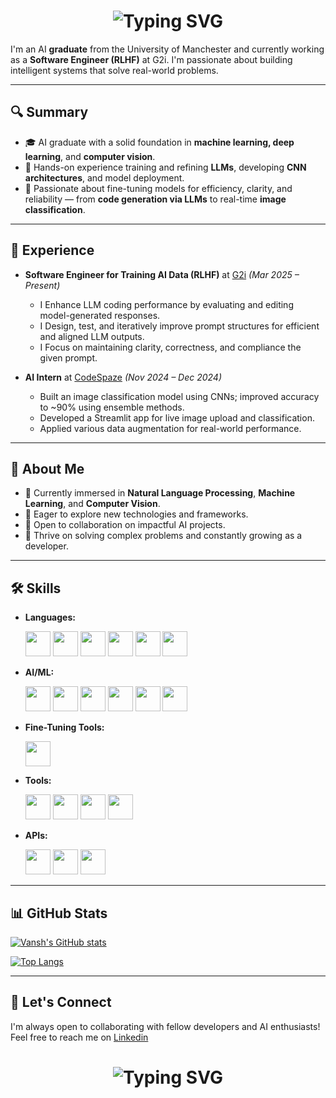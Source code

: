 <h1 align="center">
    <img src="https://readme-typing-svg.demolab.com?weight=700&size=24&duration=4000&pause=5&color=00BFFF&background=44113300&center=true&width=435&lines=Hello+there!%F0%9F%91%8B;I'm+Vansh+Goenka.++;Nice+to+meet+you!%F0%9F%98%84" alt="Typing SVG" />
</h1>

I'm an AI **graduate** from the University of Manchester and currently working as a **Software Engineer (RLHF)** at G2i. I'm passionate about building intelligent systems that solve real-world problems.

---

## 🔍 Summary

- 🎓 AI graduate with a solid foundation in **machine learning, deep learning**, and **computer vision**.
- 🧠 Hands-on experience training and refining **LLMs**, developing **CNN architectures**, and model deployment.
- 🔧 Passionate about fine-tuning models for efficiency, clarity, and reliability — from **code generation via LLMs** to real-time **image classification**.

---

## 💼 Experience

- **Software Engineer for Training AI Data (RLHF)** at [G2i](https://www.g2i.co/) _(Mar 2025 – Present)_
  - I Enhance LLM coding performance by evaluating and editing model-generated responses.
  - I Design, test, and iteratively improve prompt structures for efficient and aligned LLM outputs.
  - I Focus on maintaining clarity, correctness, and compliance the given prompt.

- **AI Intern** at [CodeSpaze](https://codespaze.com/) _(Nov 2024 – Dec 2024)_
  - Built an image classification model using CNNs; improved accuracy to ~90% using ensemble methods.
  - Developed a Streamlit app for live image upload and classification.
  - Applied various data augmentation for real-world performance.

---

## 🧠 About Me

- 🔭 Currently immersed in **Natural Language Processing**, **Machine Learning**, and **Computer Vision**.
- 🌱 Eager to explore new technologies and frameworks.
- 👯 Open to collaboration on impactful AI projects.
- 🤔 Thrive on solving complex problems and constantly growing as a developer.

---

## 🛠️ Skills

- **Languages:**

  <a href="https://www.java.com/en/" target="_blank"><img src="https://cdn.jsdelivr.net/gh/devicons/devicon/icons/java/java-original.svg" width="40" height="40" /></a>
  <a href="https://www.python.org/" target="_blank"><img src="https://cdn.jsdelivr.net/gh/devicons/devicon/icons/python/python-original.svg" width="40" height="40" /></a>
  <a href="https://en.wikipedia.org/wiki/C_(programming_language)" target="_blank"><img src="https://cdn.jsdelivr.net/gh/devicons/devicon/icons/c/c-original.svg" width="40" height="40" /></a>
  <a href="https://en.wikipedia.org/wiki/C%2B%2B" target="_blank"><img src="https://cdn.jsdelivr.net/gh/devicons/devicon/icons/cplusplus/cplusplus-original.svg" width="40" height="40" /></a>
  <a href="https://en.wikipedia.org/wiki/HTML" target="_blank"><img src="https://cdn.jsdelivr.net/gh/devicons/devicon/icons/html5/html5-original.svg" width="40" height="40" /></a>
  <a href="https://en.wikipedia.org/wiki/CSS" target="_blank"><img src="https://cdn.jsdelivr.net/gh/devicons/devicon/icons/css3/css3-original.svg" width="40" height="40" /></a>

- **AI/ML:**

  <a href="https://www.tensorflow.org/" target="_blank"><img src="https://cdn.jsdelivr.net/gh/devicons/devicon/icons/tensorflow/tensorflow-original.svg" width="40" height="40" /></a>
  <a href="https://keras.io/" target="_blank"><img src="https://cdn.jsdelivr.net/gh/devicons/devicon/icons/keras/keras-original.svg" width="40" height="40" /></a>
  <a href="https://scikit-learn.org/stable/" target="_blank"><img src="https://cdn.jsdelivr.net/gh/devicons/devicon/icons/scikitlearn/scikitlearn-original.svg" width="40" height="40" /></a>
  <a href="https://opencv.org/" target="_blank"><img src="https://cdn.jsdelivr.net/gh/devicons/devicon/icons/opencv/opencv-original.svg" width="40" height="40" /></a>
  <a href="https://streamlit.io/" target="_blank"><img src="https://cdn.jsdelivr.net/gh/devicons/devicon/icons/streamlit/streamlit-original.svg" width="40" height="40" /></a>
  <a href="https://radimrehurek.com/gensim/" target="_blank"><img src="https://encrypted-tbn0.gstatic.com/images?q=tbn:ANd9GcTi0R_1V2XS3ez-Tz9sKSEf_TFKIikLALt6uA&s" width="40" height="40" /></a>

- **Fine-Tuning Tools:**

  <a href="https://unsloth.ai/" target="_blank"><img src="https://avatars.githubusercontent.com/u/150920049?s=280&v=4" width="40" height="40" /></a>

- **Tools:**

  <a href="https://git-scm.com/" target="_blank"><img src="https://cdn.jsdelivr.net/gh/devicons/devicon/icons/git/git-original.svg" width="40" height="40" /></a>
  <a href="https://about.gitlab.com/" target="_blank"><img src="https://cdn.jsdelivr.net/gh/devicons/devicon/icons/gitlab/gitlab-original.svg" width="40" height="40" /></a>
  <a href="https://jupyter.org/" target="_blank"><img src="https://cdn.jsdelivr.net/gh/devicons/devicon/icons/jupyter/jupyter-original.svg" width="40" height="40" /></a>
  <a href="https://www.langchain.com/" target="_blank"><img src="https://cdn.brandfetch.io/idzf7Sjo28/w/400/h/400/theme/dark/icon.jpeg?c=1bxid64Mup7aczewSAYMX&t=1743558261168" width="40" height="40" /></a>

- **APIs:**

  <a href="https://huggingface.co/" target="_blank"><img src="https://huggingface.co/front/assets/huggingface_logo-noborder.svg" width="40" height="40" /></a>
  <a href="https://groq.com/" target="_blank"><img src="https://encrypted-tbn0.gstatic.com/images?q=tbn:ANd9GcSdtQY9Ofk71m8DVL5yV3d_sDPuqzCexABNLA&s" width="40" height="40" /></a>
  <a href="https://ai.google.dev/" target="_blank"><img src="https://uxwing.com/wp-content/themes/uxwing/download/brands-and-social-media/google-gemini-icon.png" width="40" height="40" /></a>

---

## 📊 GitHub Stats

[![Vansh's GitHub stats](https://github-readme-stats.vercel.app/api?username=unusual9guy&theme=dark)](https://github.com/unusual9guy/github-readme-stats)

[![Top Langs](https://github-readme-stats.vercel.app/api/top-langs/?username=unusual9guy&theme=dark)](https://github.com/unusual9guy/github-readme-stats)

---

## 🤝 Let's Connect 

I'm always open to collaborating with fellow developers and AI enthusiasts! Feel free to reach me on [Linkedin](https://www.linkedin.com/in/vansh-goenka-ai/)
<!-- <a href="https://www.linkedin.com/in/vansh-goenka-ai/" target="_blank"><img src="https://cdn.jsdelivr.net/gh/devicons/devicon/icons/linkedin/linkedin-original.svg" width="20" height="20" /></a>-->

<h1 align="center">
    <img src="https://readme-typing-svg.demolab.com?weight=700&size=24&duration=4000&pause=5&color=00BFFF&background=44113300&center=true&width=435&lines=Thank+you+for+visiting!%F0%9F%A4%97;Feel+free+to+explore+my+work!;See+you+again+soon!%F0%9F%99%83" alt="Typing SVG" />
</h1>
